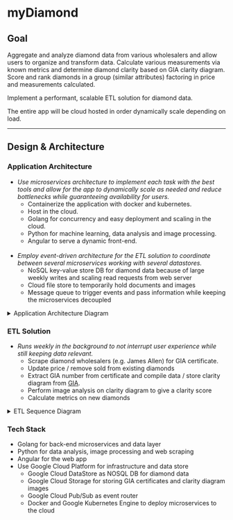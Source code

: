 # myDiamond

## Goal

Aggregate and analyze diamond data from various wholesalers and allow users to organize and transform data. Calculate various measurements via known metrics and determine diamond clarity based on GIA clarity diagram. Score and rank diamonds in a group (similar attributes) factoring in price and measurements calculated.

Implement a performant, scalable ETL solution for diamond data.

The entire app will be cloud hosted in order dynamically scale depending on load.

***

## Design & Architecture

### Application Architecture

- *Use microservices architecture to implement each task with the best tools and allow for the app to dynamically scale as needed and reduce bottlenecks while guaranteeing availability for users.*
  - Containerize the application with docker and kubernetes.
  - Host in the cloud.
  - Golang for concurrency and easy deployment and scaling in the cloud.
  - Python for machine learning, data analysis and image processing.
  - Angular to serve a dynamic front-end.
  <br>
- *Employ event-driven architecture for the ETL solution to coordinate between several microservices working with several datastores.*
  - NoSQL key-value store DB for diamond data because of large weekly writes and scaling read requests from web server
  - Cloud file store to temporarily hold documents and images
  - Message queue to trigger events and pass information while keeping the microservices decoupled  

<details>
  <summary>Application Architecture Diagram</summary>
  <p>
    <img src="/architecture.png?raw=true" alt="Architecture Diagram">
    </p>
</details>

    
### ETL Solution

- *Runs weekly in the background to not interrupt user experience while still keeping data relevant.*
  - Scrape diamond wholesalers (e.g. James Allen) for GIA certificate.
  - Update price / remove sold from existing diamonds
  - Extract GIA number from certificate and compile data / store clarity diagram from [GIA](www.gia.edu).
  - Perform image analysis on clarity diagram to give a clarity score
  - Calculate metrics on new diamonds

<details>
  <summary>ETL Sequence Diagram</summary>
  <p>
    <img src="/UML_sequence.png?raw=true" alt="Sequence Diagram">
    </p>
</details>


### Tech Stack

- Golang for back-end microservices and data layer
- Python for data analysis, image processing and web scraping
- Angular for the web app
- Use Google Cloud Platform for infrastructure and data store
  - Google Cloud DataStore as NOSQL DB for diamond data
  - Google Cloud Storage for storing GIA certificates and clarity diagram images
  - Google Cloud Pub/Sub as event router
  - Docker and Google Kubernetes Engine to deploy microservices to the cloud


